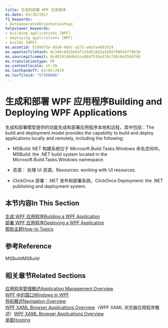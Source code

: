```yaml
---
title: 生成和部署 WPF 应用程序
ms.date: 03/30/2017
f1_keywords:
- AutoGeneratedOrientationPage
helpviewer_keywords:
- building applications [WPF]
- deploying applications [WPF]
- builds [WPF]
ms.assetid: 5198df5e-dda0-4ddc-a275-e0a7a4693524
ms.openlocfilehash: 0c3ddc042586df1164618d2a169df98934779b30
ms.sourcegitcommit: 0c48191d6d641ce88d7510e319cf38c0e35697d0
ms.translationtype: MT
ms.contentlocale: zh-CN
ms.lasthandoff: 03/05/2019
ms.locfileid: "57368046"
---
```

# <a name="building-and-deploying-wpf-applications"></a><span data-ttu-id="aec55-102">生成和部署 WPF 应用程序</span><span class="sxs-lookup"><span data-stu-id="aec55-102">Building and Deploying WPF Applications</span></span>
<span data-ttu-id="aec55-103">生成和部署模型提供的功能生成和部署应用程序本地和远程，其中包括：</span><span class="sxs-lookup"><span data-stu-id="aec55-103">The build and deployment model provides the capability to build and deploy applications locally and remotely, including the following:</span></span>  
  
-   <span data-ttu-id="aec55-104">MSBuild:.NET 构建系统位于 Microsoft.Build.Tasks.Windows 命名空间中。</span><span class="sxs-lookup"><span data-stu-id="aec55-104">MSBuild: the .NET build system located in the Microsoft.Build.Tasks.Windows namespace.</span></span>  
  
-   <span data-ttu-id="aec55-105">资源： 处理 UI 资源。</span><span class="sxs-lookup"><span data-stu-id="aec55-105">Resources: working with UI resources.</span></span>  
  
-   <span data-ttu-id="aec55-106">ClickOnce 部署：.NET 发布和部署系统。</span><span class="sxs-lookup"><span data-stu-id="aec55-106">ClickOnce Deployment: the .NET publishing and deployment system.</span></span>  
  
## <a name="in-this-section"></a><span data-ttu-id="aec55-107">本节内容</span><span class="sxs-lookup"><span data-stu-id="aec55-107">In This Section</span></span>  
 [<span data-ttu-id="aec55-108">生成 WPF 应用程序</span><span class="sxs-lookup"><span data-stu-id="aec55-108">Building a WPF Application</span></span>](building-a-wpf-application-wpf.md)  
 [<span data-ttu-id="aec55-109">部署 WPF 应用程序</span><span class="sxs-lookup"><span data-stu-id="aec55-109">Deploying a WPF Application</span></span>](deploying-a-wpf-application-wpf.md)  
 [<span data-ttu-id="aec55-110">帮助主题</span><span class="sxs-lookup"><span data-stu-id="aec55-110">How-to Topics</span></span>](build-and-deploy-how-to-topics.md)  
  
## <a name="reference"></a><span data-ttu-id="aec55-111">参考</span><span class="sxs-lookup"><span data-stu-id="aec55-111">Reference</span></span>  
 <span data-ttu-id="aec55-112">MSBuild</span><span class="sxs-lookup"><span data-stu-id="aec55-112">MSBuild</span></span>  
  
## <a name="related-sections"></a><span data-ttu-id="aec55-113">相关章节</span><span class="sxs-lookup"><span data-stu-id="aec55-113">Related Sections</span></span>  
 [<span data-ttu-id="aec55-114">应用程序管理概述</span><span class="sxs-lookup"><span data-stu-id="aec55-114">Application Management Overview</span></span>](application-management-overview.md)  
  [<span data-ttu-id="aec55-115">WPF 中的窗口</span><span class="sxs-lookup"><span data-stu-id="aec55-115">Windows in WPF</span></span>](windows-in-wpf-applications.md)  
  [<span data-ttu-id="aec55-116">导航概述</span><span class="sxs-lookup"><span data-stu-id="aec55-116">Navigation Overview</span></span>](navigation-overview.md)  
  <span data-ttu-id="aec55-117">[WPF XAML Browser Applications Overview](wpf-xaml-browser-applications-overview.md)（WPF XAML 浏览器应用程序概述）</span><span class="sxs-lookup"><span data-stu-id="aec55-117">[WPF XAML Browser Applications Overview](wpf-xaml-browser-applications-overview.md)</span></span>  
  [<span data-ttu-id="aec55-118">承载</span><span class="sxs-lookup"><span data-stu-id="aec55-118">Hosting</span></span>](hosting-wpf-applications.md)
